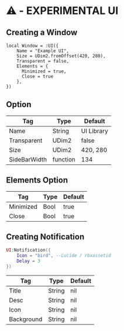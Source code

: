 # ⚠️ - EXPERIMENTAL UI

## Creating a Window
```luau
local Window = :UI({
    Name = "Example UI",
    Size = UDim2.fromOffset(420, 280),
    Transparent = false,
    Elements = {
      Minimized = true,
      Close = true
    },
})
```

## Option
| Tag           | Type        | Default     |
| ------------- | ----------- |-------------|
| Name          | String      | UI Library  |
| Transparent   | UDim2       | false       |
| Size          | UDim2       | 420, 280    |
| SideBarWidth  | function    | 134         |

## Elements Option
| Tag         | Type        | Default     |
| ----------- | ----------- |-------------|
| Minimized   | Bool        | true        |
| Close       | Bool        | true        |

## Creating Notification
```lua
UI:Notification({
    Icon = "bird", --Lucide / rbxassetid
    Delay = 3
})
```

| Tag         | Type        | Default     |
| ----------- | ----------- |-------------|
| Title       | String      | nil         |
| Desc        | String      | nil         |
| Icon        | String      | nil         |
| Background  | String      | nil         |
